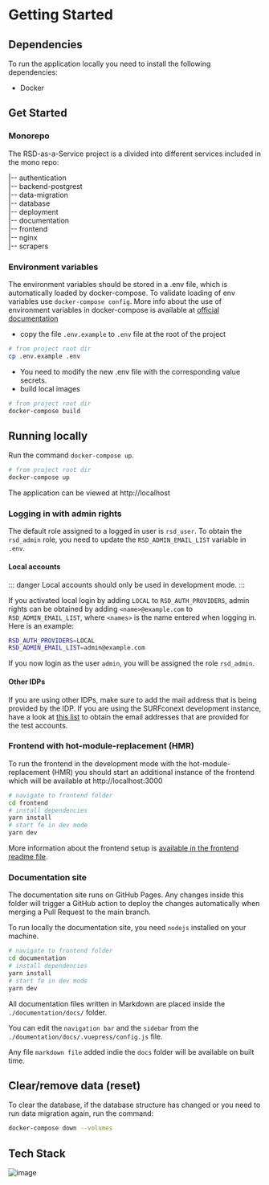 <!--
SPDX-FileCopyrightText: 2022 Christian Meeßen (GFZ) <christian.meessen@gfz-potsdam.de>
SPDX-FileCopyrightText: 2022 Ewan Cahen (Netherlands eScience Center) <e.cahen@esciencecenter.nl>
SPDX-FileCopyrightText: 2022 Helmholtz Centre Potsdam - GFZ German Research Centre for Geosciences
SPDX-FileCopyrightText: 2022 Jesús García Gonzalez (Netherlands eScience Center) <j.g.gonzalez@esciencecenter.nl>
SPDX-FileCopyrightText: 2022 Netherlands eScience Center

SPDX-License-Identifier: CC-BY-4.0
-->

# Getting Started

## Dependencies

To run the application locally you need to install the following dependencies:

*   Docker

## Get Started

### Monorepo

The RSD-as-a-Service project is a divided into different services included in the mono repo:

|-- authentication  
|-- backend-postgrest  
|-- data-migration  
|-- database  
|-- deployment  
|-- documentation  
|-- frontend  
|-- nginx  
|-- scrapers

### Environment variables

The environment variables should be stored in a .env file, which is automatically loaded by docker-compose. To validate loading of env variables use `docker-compose config`. More info about the use of environment variables in docker-compose is available at [official documentation](https://docs.docker.com/compose/environment-variables/)

*   copy the file `.env.example` to `.env` file at the root of the project

```bash
# from project root dir
cp .env.example .env
```

*   You need to modify the new .env file with the corresponding value secrets.
*   build local images

```bash
# from project root dir
docker-compose build
```

## Running locally

Run the command `docker-compose up`.

```bash
# from project root dir
docker-compose up
```

The application can be viewed at http://localhost

### Logging in with admin rights

The default role assigned to a logged in user is `rsd_user`. To obtain the `rsd_admin` role, you need to update the `RSD_ADMIN_EMAIL_LIST` variable in `.env`.

#### Local accounts

::: danger
Local accounts should only be used in development mode.
:::

If you activated local login by adding `LOCAL` to `RSD_AUTH_PROVIDERS`, admin rights can be obtained by adding `<name>@example.com` to `RSD_ADMIN_EMAIL_LIST`, where `<names>` is the name entered when logging in. Here is an example:

```bash
RSD_AUTH_PROVIDERS=LOCAL
RSD_ADMIN_EMAIL_LIST=admin@example.com
```

If you now login as the user `admin`, you will be assigned the role `rsd_admin`.

#### Other IDPs

If you are using other IDPs, make sure to add the mail address that is being provided by the IDP. If you are using the SURFconext development instance, have a look at [this list](https://idp.diy.surfconext.nl/showusers.php) to obtain the email addresses that are provided for the test accounts.

### Frontend with hot-module-replacement (HMR)

To run the frontend in the development mode with the hot-module-replacement (HMR) you should start an additional instance of the frontend which will be available at http://localhost:3000

```bash
# navigate to frontend folder
cd frontend
# install dependencies
yarn install
# start fe in dev mode
yarn dev
```

More information about the frontend setup is [available in the frontend readme file](/frontend/README.md).

### Documentation site

The documentation site runs on GitHub Pages. Any changes inside this folder will trigger a GitHub action to deploy the changes automatically when merging a Pull Request to the main branch.

To run locally the documentation site, you need `nodejs` installed on your machine.

```bash
# navigate to frontend folder
cd documentation
# install dependencies
yarn install
# start fe in dev mode
yarn dev
```

All documentation files written in Markdown are placed inside the `./documentation/docs/` folder.

You can edit the `navigation bar` and the `sidebar` from the `./doumentation/docs/.vuepress/config.js` file.

Any file `markdown file` added indie the `docs` folder will be available on built time.

## Clear/remove data (reset)

To clear the database, if the database structure has changed or you need to run data migration again, run the command:

```bash
docker-compose down --volumes
```

## Tech Stack

![image](/rsd-stack-220304.png)
